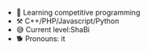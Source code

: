 - 🌱 Learning competitive programming
- ⚒️ C++/PHP/Javascript/Python
- 😅 Current level:ShaBi
- 🐕 Pronouns: it
